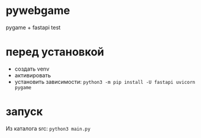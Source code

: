 # pywebgame
pygame + fastapi test

# перед установкой
* создать venv
* активировать
* установить зависимости: `python3 -m pip install -U fastapi uvicorn pygame`

# запуск
Из каталога src: `python3 main.py`
